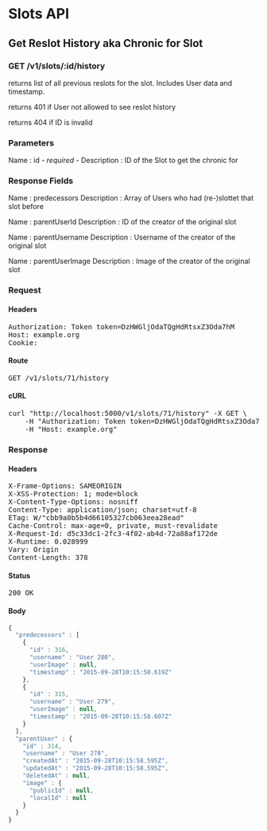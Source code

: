 # Slots API

## Get Reslot History aka Chronic for Slot

### GET /v1/slots/:id/history

returns list of all previous reslots for the slot. Includes User data and timestamp.

returns 401 if User not allowed to see reslot history

returns 404 if ID is invalid

### Parameters

Name : id *- required -*
Description : ID of the Slot to get the chronic for


### Response Fields

Name : predecessors
Description : Array of Users who had (re-)slottet that slot before

Name : parentUserId
Description : ID of the creator of the original slot

Name : parentUsername
Description : Username of the creator of the original slot

Name : parentUserImage
Description : Image of the creator of the original slot

### Request

#### Headers

<pre>Authorization: Token token=DzHWGljOdaTQgHdRtsxZ3Oda7hM
Host: example.org
Cookie: </pre>

#### Route

<pre>GET /v1/slots/71/history</pre>

#### cURL

<pre class="request">curl &quot;http://localhost:5000/v1/slots/71/history&quot; -X GET \
	-H &quot;Authorization: Token token=DzHWGljOdaTQgHdRtsxZ3Oda7hM&quot; \
	-H &quot;Host: example.org&quot;</pre>

### Response

#### Headers

<pre>X-Frame-Options: SAMEORIGIN
X-XSS-Protection: 1; mode=block
X-Content-Type-Options: nosniff
Content-Type: application/json; charset=utf-8
ETag: W/&quot;cbb9a0b5b4d66105327cb063eea28ead&quot;
Cache-Control: max-age=0, private, must-revalidate
X-Request-Id: d5c33dc1-2fc3-4f02-ab4d-72a88af172de
X-Runtime: 0.028999
Vary: Origin
Content-Length: 378</pre>

#### Status

<pre>200 OK</pre>

#### Body

```javascript
{
  "predecessors" : [
    {
      "id" : 316,
      "username" : "User 280",
      "userImage" : null,
      "timestamp" : "2015-09-28T10:15:58.619Z"
    },
    {
      "id" : 315,
      "username" : "User 279",
      "userImage" : null,
      "timestamp" : "2015-09-28T10:15:58.607Z"
    }
  ],
  "parentUser" : {
    "id" : 314,
    "username" : "User 278",
    "createdAt" : "2015-09-28T10:15:58.595Z",
    "updatedAt" : "2015-09-28T10:15:58.595Z",
    "deletedAt" : null,
    "image" : {
      "publicId" : null,
      "localId" : null
    }
  }
}
```
